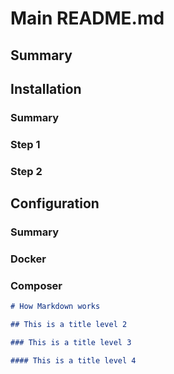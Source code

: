 # Main README.md


## Summary

[](MakeSummary)


[](#import>install.md)
## Installation


### Summary


### Step 1


### Step 2
[](#import<install.md)


[](#import>configuration.md)
## Configuration


### Summary


### Docker


### Composer
[](#import<configuration.md)


[](#import>example.md:md)
````md
# How Markdown works

## This is a title level 2

### This is a title level 3

#### This is a title level 4
````
[](#import<example.md:md)
